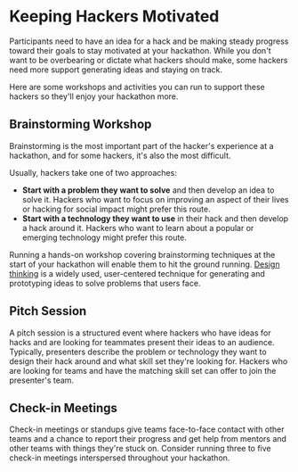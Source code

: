 # Keeping Hackers Motivated

Participants need to have an idea for a hack and be making steady progress
toward their goals to stay motivated at your hackathon. While you don't want to
be overbearing or dictate what hackers should make, some hackers need more
support generating ideas and staying on track.

Here are some workshops and activities you can run to support these hackers
so they'll enjoy your hackathon more.

## Brainstorming Workshop

Brainstorming is the most important part of the hacker's experience at a
hackathon, and for some hackers, it's also the most difficult.

Usually, hackers take one of two approaches:

- **Start with a problem they want to solve** and then develop an idea to solve it.
  Hackers who want to focus on improving an aspect of their lives or hacking for
  social impact might prefer this route.
- **Start with a technology they want to use** in their hack and then develop a
  hack around it. Hackers who want to learn about a popular or emerging
  technology might prefer this route.

Running a hands-on workshop covering brainstorming techniques at the start of
your hackathon will enable them to hit the ground running. [Design thinking] is
a widely used, user-centered technique for generating and prototyping ideas to
solve problems that users face.

[design thinking]: https://www.designbetter.co/design-thinking

## Pitch Session

A pitch session is a structured event where hackers who have ideas for hacks
and are looking for teammates present their ideas to an audience. Typically,
presenters describe the problem or technology they want to design their hack
around and what skill set they're looking for. Hackers who are looking for teams
and have the matching skill set can offer to join the presenter's team.

## Check-in Meetings

Check-in meetings or standups give teams face-to-face contact with other teams
and a chance to report their progress and get help from mentors and other teams
with things they're stuck on. Consider running three to five check-in meetings
interspersed throughout your hackathon.
